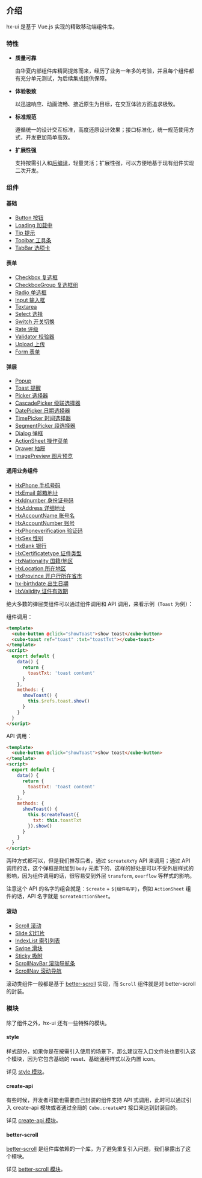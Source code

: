 ## 介绍

hx-ui 是基于 Vue.js 实现的精致移动端组件库。

### 特性

- **质量可靠**

   由华夏内部组件库精简提炼而来，经历了业务一年多的考验，并且每个组件都有充分单元测试，为后续集成提供保障。

- **体验极致**

   以迅速响应、动画流畅、接近原生为目标，在交互体验方面追求极致。

- **标准规范**

  遵循统一的设计交互标准，高度还原设计效果；接口标准化，统一规范使用方式，开发更加简单高效。

- **扩展性强**

  支持按需引入和[后编译](#/zh-CN/docs/post-compile)，轻量灵活；扩展性强，可以方便地基于现有组件实现二次开发。

### 组件

#### 基础

- [Button 按钮](#/zh-CN/docs/button)
- [Loading 加载中](#/zh-CN/docs/loading)
- [Tip 提示](#/zh-CN/docs/tip)
- [Toolbar 工具条](#/zh-CN/docs/toolbar)
- [TabBar 选项卡](#/zh-CN/docs/tab-bar)

#### 表单

- [Checkbox 复选框](#/zh-CN/docs/checkbox)
- [CheckboxGroup 复选框组](#/zh-CN/docs/checkbox-group)
- [Radio 单选框](#/zh-CN/docs/radio)
- [Input 输入框](#/zh-CN/docs/input)
- [Textarea](#/zh-CN/docs/textarea)
- [Select 选择](#/zh-CN/docs/select)
- [Switch 开关切换](#/zh-CN/docs/switch)
- [Rate 评级](#/zh-CN/docs/rate)
- [Validator 校验器](#/zh-CN/docs/validator)
- [Upload 上传](#/zh-CN/docs/upload)
- [Form 表单](#/zh-CN/docs/form)

#### 弹层

- [Popup](#/zh-CN/docs/popup)
- [Toast 提醒](#/zh-CN/docs/toast)
- [Picker 选择器](#/zh-CN/docs/picker)
- [CascadePicker 级联选择器](#/zh-CN/docs/cascade-picker)
- [DatePicker 日期选择器](#/zh-CN/docs/date-picker)
- [TimePicker 时间选择器](#/zh-CN/docs/time-picker)
- [SegmentPicker 段选择器](#/zh-CN/docs/segment-picker)
- [Dialog 弹框](#/zh-CN/docs/dialog)
- [ActionSheet 操作菜单](#/zh-CN/docs/action-sheet)
- [Drawer 抽屉](#/zh-CN/docs/drawer)
- [ImagePreview 图片预览](#/zh-CN/docs/image-preview)

#### 通用业务组件

- [HxPhone 手机号码](#/zh-CN/docs/hx-phone)
- [HxEmail 邮箱地址](#/zh-CN/docs/hx-email)
- [HxIdnumber 身份证号码](#/zh-CN/docs/hx-idnumber)
- [HxAddress 详细地址](#/zh-CN/docs/hx-address)
- [HxAccountName 账号名](#/zh-CN/docs/hx-account-name)
- [HxAccountNumber 账号](#/zh-CN/docs/hx-account-number)
- [HxPhoneverification 验证码](#/zh-CN/docs/hx-phoneverification)
- [HxSex 性别](#/zh-CN/docs/hx-sex)
- [HxBank 银行](#/zh-CN/docs/hx-bank)
- [HxCertificatetype 证件类型](#/zh-CN/docs/hx-certificatetype)
- [HxNationality 国籍/地区](#/zh-CN/docs/hx-nationality)
- [HxLocation 所在地区](#/zh-CN/docs/hx-location)
- [HxProvince 开户行所在省市](#/zh-CN/docs/hx-provinces)
- [hx-birthdate 出生日期](#/zh-CN/docs/hx-birthdate)
- [HxValidity 证件有效期](#/zh-CN/docs/hx-validity)

绝大多数的弹层类组件可以通过组件调用和 API 调用，来看示例（`Toast` 为例）：

组件调用：

```html
<template>
  <cube-button @click="showToast">show toast</cube-button>
  <cube-toast ref="toast" :txt="toastTxt"></cube-toast>
</template>
<script>
  export default {
    data() {
      return {
        toastTxt: 'toast content'
      }
    },
    methods: {
      showToast() {
        this.$refs.toast.show()
      }
    }
  }
</script>
```

API 调用：

```html
<template>
  <cube-button @click="showToast">show toast</cube-button>
</template>
<script>
  export default {
    data() {
      return {
        toastTxt: 'toast content'
      }
    },
    methods: {
      showToast() {
        this.$createToast({
          txt: this.toastTxt
        }).show()
      }
    }
  }
</script>
```

两种方式都可以，但是我们推荐后者，通过 `$createXxYy` API 来调用；通过 API 调用的话，这个弹框是附加到 `body` 元素下的，这样的好处是可以不受外层样式的影响，因为组件调用的话，很容易受到外层 `transform`, `overflow` 等样式的影响。

注意这个 API 的名字的组合就是：`$create` + `${组件名字}`，例如 `ActionSheet` 组件的话，API 名字就是 `$createActionSheet`。

#### 滚动

- [Scroll 滚动](#/zh-CN/docs/scroll)
- [Slide 幻灯片](#/zh-CN/docs/slide)
- [IndexList 索引列表](#/zh-CN/docs/index-list)
- [Swipe 滑块](#/zh-CN/docs/swipe)
- [Sticky 吸附](#/zh-CN/docs/sticky)
- [ScrollNavBar 滚动导航条](#/zh-CN/docs/scroll-nav-bar)
- [ScrollNav 滚动导航](#/zh-CN/docs/scroll-nav)

滚动类组件一般都是基于 [better-scroll](https://github.com/ustbhuangyi/better-scroll) 实现，而 `Scroll` 组件就是对 better-scroll 的封装。

### 模块

除了组件之外，hx-ui 还有一些特殊的模块。

#### style

样式部分，如果你是在按需引入使用的场景下，那么建议在入口文件处也要引入这个模块，因为它包含基础的 reset、基础通用样式以及内置 icon。

详见 [style 模块](#/zh-CN/docs/style)。

#### create-api

有些时候，开发者可能也需要自己封装的组件支持 API 式调用，此时可以通过引入 create-api 模块或者通过全局的 `Cube.createAPI` 接口来达到封装目的。

详见 [create-api 模块](#/zh-CN/docs/create-api)。

#### better-scroll

[better-scroll](https://github.com/ustbhuangyi/better-scroll) 是组件库依赖的一个库，为了避免重复引入问题，我们暴露出了这个模块。

详见 [better-scroll 模块](#/zh-CN/docs/better-scroll)。
